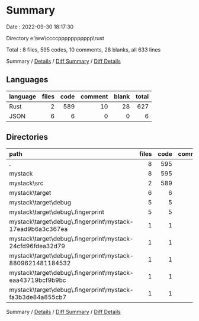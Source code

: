 # Summary

Date : 2022-09-30 18:17:30

Directory e:\\ww\\ccccppppppppppp\\rust

Total : 8 files,  595 codes, 10 comments, 28 blanks, all 633 lines

Summary / [Details](details.md) / [Diff Summary](diff.md) / [Diff Details](diff-details.md)

## Languages
| language | files | code | comment | blank | total |
| :--- | ---: | ---: | ---: | ---: | ---: |
| Rust | 2 | 589 | 10 | 28 | 627 |
| JSON | 6 | 6 | 0 | 0 | 6 |

## Directories
| path | files | code | comment | blank | total |
| :--- | ---: | ---: | ---: | ---: | ---: |
| . | 8 | 595 | 10 | 28 | 633 |
| mystack | 8 | 595 | 10 | 28 | 633 |
| mystack\\src | 2 | 589 | 10 | 28 | 627 |
| mystack\\target | 6 | 6 | 0 | 0 | 6 |
| mystack\\target\\debug | 5 | 5 | 0 | 0 | 5 |
| mystack\\target\\debug\\.fingerprint | 5 | 5 | 0 | 0 | 5 |
| mystack\\target\\debug\\.fingerprint\\mystack-17ead9b6a3c367ea | 1 | 1 | 0 | 0 | 1 |
| mystack\\target\\debug\\.fingerprint\\mystack-24cfd96fdea32d79 | 1 | 1 | 0 | 0 | 1 |
| mystack\\target\\debug\\.fingerprint\\mystack-8809621481184532 | 1 | 1 | 0 | 0 | 1 |
| mystack\\target\\debug\\.fingerprint\\mystack-eaa43719bcf9b9bc | 1 | 1 | 0 | 0 | 1 |
| mystack\\target\\debug\\.fingerprint\\mystack-fa3b3de84a855cb7 | 1 | 1 | 0 | 0 | 1 |

Summary / [Details](details.md) / [Diff Summary](diff.md) / [Diff Details](diff-details.md)